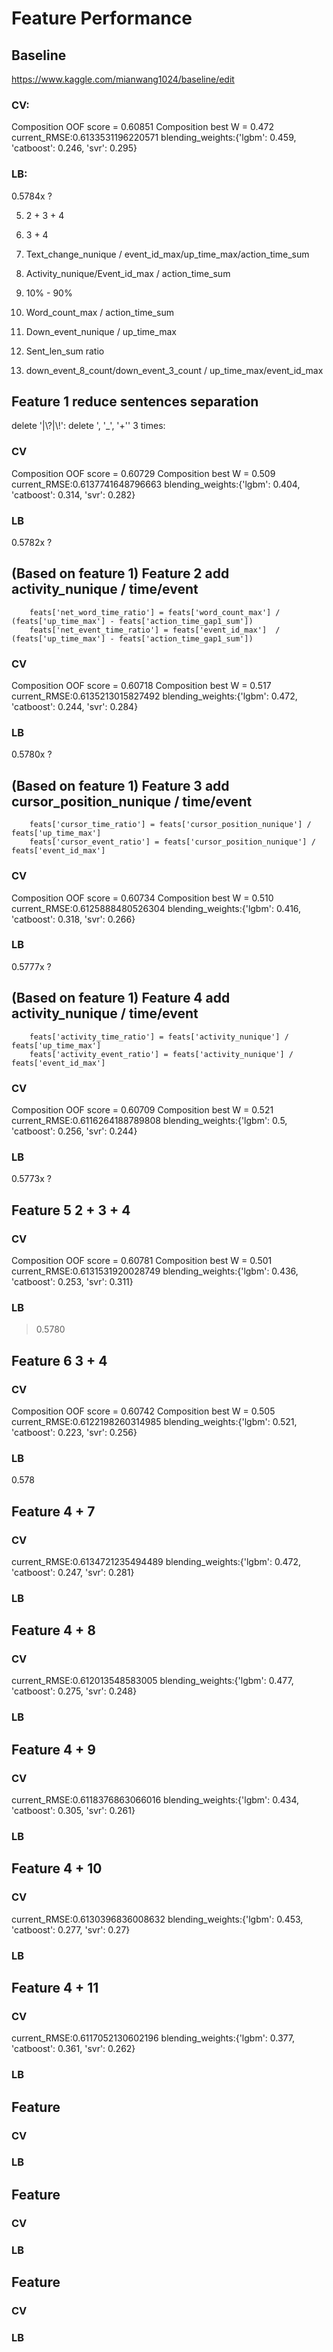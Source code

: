 # Feature Performance
## Baseline
https://www.kaggle.com/mianwang1024/baseline/edit
### CV:
Composition OOF score = 0.60851 
Composition best W = 0.472 
current_RMSE:0.6133531196220571 
blending_weights:{'lgbm': 0.459, 'catboost': 0.246, 'svr': 0.295}
### LB:
0.5784x ?

5. 2 + 3 + 4 

6. 3 + 4 

7. Text_change_nunique / event_id_max/up_time_max/action_time_sum 

8. Activity_nunique/Event_id_max / action_time_sum 

9. 10% - 90% 

10. Word_count_max / action_time_sum  

11. Down_event_nunique / up_time_max 

12. Sent_len_sum ratio

13. down_event_8_count/down_event_3_count / up_time_max/event_id_max

## Feature 1 reduce sentences separation
delete '|\\?|\\!':
delete ', '_', '+'' 3 times:
### CV
Composition OOF score = 0.60729
Composition best W = 0.509
current_RMSE:0.6137741648796663
blending_weights:{'lgbm': 0.404, 'catboost': 0.314, 'svr': 0.282}
### LB
0.5782x ?

## (Based on feature 1) Feature 2 add activity_nunique / time/event
        feats['net_word_time_ratio'] = feats['word_count_max'] / (feats['up_time_max'] - feats['action_time_gap1_sum'])
        feats['net_event_time_ratio'] = feats['event_id_max']  / (feats['up_time_max'] - feats['action_time_gap1_sum'])
### CV
Composition OOF score = 0.60718
Composition best W = 0.517
current_RMSE:0.6135213015827492
blending_weights:{'lgbm': 0.472, 'catboost': 0.244, 'svr': 0.284}
### LB
0.5780x ?

## (Based on feature 1) Feature 3 add cursor_position_nunique / time/event
        feats['cursor_time_ratio'] = feats['cursor_position_nunique'] / feats['up_time_max']
        feats['cursor_event_ratio'] = feats['cursor_position_nunique'] / feats['event_id_max']
### CV
Composition OOF score = 0.60734
Composition best W = 0.510
current_RMSE:0.6125888480526304
blending_weights:{'lgbm': 0.416, 'catboost': 0.318, 'svr': 0.266}
### LB
0.5777x ?

## (Based on feature 1) Feature 4 add activity_nunique / time/event
        feats['activity_time_ratio'] = feats['activity_nunique'] / feats['up_time_max']
        feats['activity_event_ratio'] = feats['activity_nunique'] / feats['event_id_max'] 
### CV
Composition OOF score = 0.60709
Composition best W = 0.521
current_RMSE:0.6116264188789808
blending_weights:{'lgbm': 0.5, 'catboost': 0.256, 'svr': 0.244}
### LB
0.5773x ?

## Feature 5 2 + 3 + 4

### CV
Composition OOF score = 0.60781
Composition best W = 0.501
current_RMSE:0.6131531920028749
blending_weights:{'lgbm': 0.436, 'catboost': 0.253, 'svr': 0.311}
### LB
> 0.5780

## Feature 6 3 + 4

### CV
Composition OOF score = 0.60742
Composition best W = 0.505
current_RMSE:0.6122198260314985
blending_weights:{'lgbm': 0.521, 'catboost': 0.223, 'svr': 0.256}
### LB
0.578

## Feature 4 + 7

### CV
current_RMSE:0.6134721235494489
blending_weights:{'lgbm': 0.472, 'catboost': 0.247, 'svr': 0.281}
### LB

## Feature 4 + 8

### CV
current_RMSE:0.612013548583005
blending_weights:{'lgbm': 0.477, 'catboost': 0.275, 'svr': 0.248}
### LB

## Feature 4 + 9

### CV
current_RMSE:0.6118376863066016
blending_weights:{'lgbm': 0.434, 'catboost': 0.305, 'svr': 0.261}
### LB

## Feature 4 + 10

### CV
current_RMSE:0.6130396836008632
blending_weights:{'lgbm': 0.453, 'catboost': 0.277, 'svr': 0.27}
### LB

## Feature 4 + 11

### CV
current_RMSE:0.6117052130602196
blending_weights:{'lgbm': 0.377, 'catboost': 0.361, 'svr': 0.262}
### LB

## Feature

### CV

### LB

## Feature

### CV

### LB

## Feature

### CV

### LB

